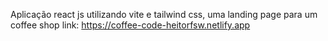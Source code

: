 Aplicação react js utilizando vite e tailwind css,  uma landing page para um coffee shop link: https://coffee-code-heitorfsw.netlify.app
